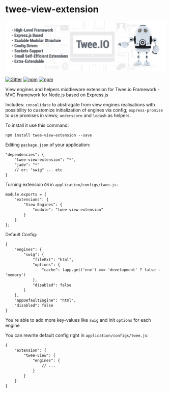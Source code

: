 # twee-view-extension

![Twee.io Logo](https://raw.githubusercontent.com/tweeio/twee-framework/master/assets/68747470733a2f2f73332e65752d63656e7472616c2d312e616d617a6f6e6177732e636f6d2f6d657368696e2f7075626c69632f747765652e696f2e706e67.png)

[![Gitter](https://badges.gitter.im/Join%20Chat.svg)](https://gitter.im/tweeio/twee-framework?utm_source=badge&utm_medium=badge&utm_campaign=pr-badge)
[![npm](https://img.shields.io/npm/dm/localeval.svg)](https://github.com/tweeio/twee-framework)
[![npm](https://img.shields.io/npm/l/express.svg)](https://github.com/tweeio/twee-framework)

View engines and helpers middleware extension for Twee.io Framework - MVC Framework for Node.js based on Express.js

Includes: `consolidate` to abstragate from view engines realisations with possibility to customize initialization of engines via config; `express-promise` to use promises in views; `underscore` and `lodash` as helpers.

To install it use this command:

```
npm install twee-view-extension --save
```


Editing `package.json` of your application:

```
"dependencies": {
    "twee-view-extension": "*",
    "jade": "*"
    // or: "swig" ... etc
}
```

Turning extension `ON` in `application/configs/twee.js`:

```
module.exports = {
    "extensions": {
        "View Engines": {
            "module": "twee-view-extension"
        }
    }
};
```

Default Config:

```
{
    "engines": {
        "swig": {
            "fileExt": "html",
            "options": {
                "cache": (app.get('env') === 'development' ? false : 'memory')
            },
            "disabled": false
        }
    },
    "appDefaultEngine": "html",
    "disabled": false
}
```

You're able to add more key-values like `swig` and init `options` for each engine

You can rewrite default config right in `application/configs/twee.js`:

```
{
    "extension": {
        "twee-view": {
            "engines": {
                // ...
            }
        }
    }
}
```